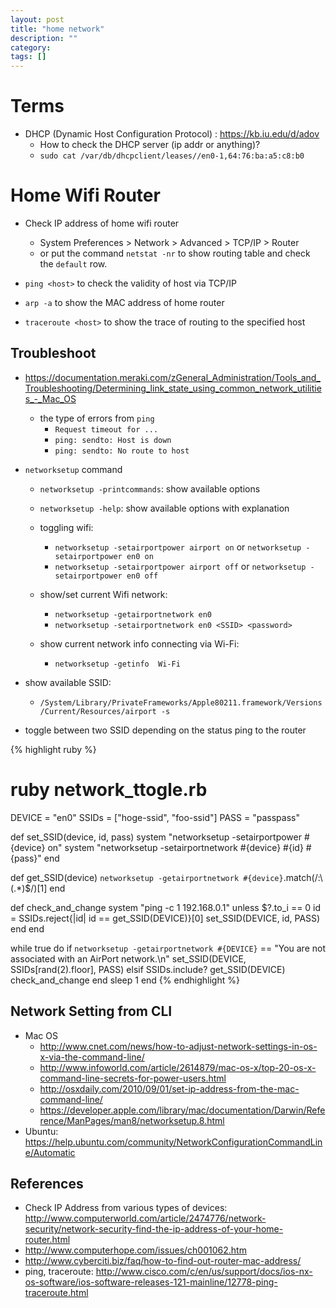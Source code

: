 ```yaml
---
layout: post
title: "home network"
description: ""
category: 
tags: []
---
```


# Terms

- DHCP (Dynamic Host Configuration Protocol) : <https://kb.iu.edu/d/adov>
  - How to check the DHCP server (ip addr or anything)?
  - `sudo cat /var/db/dhcpclient/leases//en0-1,64:76:ba:a5:c8:b0`

# Home Wifi Router

- Check IP address of home wifi router
  - System Preferences > Network > Advanced > TCP/IP > Router
  - or put the command `netstat -nr` to show routing table and check the `default` row.

- `ping <host>` to check the validity of host via TCP/IP
- `arp -a` to show the MAC address of home router
- `traceroute <host>` to show the trace of routing to the specified host

## Troubleshoot

- <https://documentation.meraki.com/zGeneral_Administration/Tools_and_Troubleshooting/Determining_link_state_using_common_network_utilities_-_Mac_OS>
  - the type of errors from `ping`
    - `Request timeout for ...`
    - `ping: sendto: Host is down`
    - `ping: sendto: No route to host`

- `networksetup` command
  - `networksetup -printcommands`: show available options
  - `networksetup -help`: show available options with explanation

  - toggling wifi:
    - `networksetup -setairportpower airport on` or
      `networksetup -setairportpower en0 on`
    - `networksetup -setairportpower airport off` or
      `networksetup -setairportpower en0 off`
  - show/set current Wifi network:
    - `networksetup -getairportnetwork en0`
    - `networksetup -setairportnetwork en0 <SSID> <password>`

  - show current network info connecting via Wi-Fi:
    - `networksetup -getinfo  Wi-Fi`

- show available SSID:
  - `/System/Library/PrivateFrameworks/Apple80211.framework/Versions/Current/Resources/airport -s`

- toggle between two SSID depending on the status ping to the router

{% highlight ruby %}
 # ruby network_ttogle.rb
DEVICE = "en0"
SSIDs  = ["hoge-ssid", "foo-ssid"]
PASS   = "passpass"

def set_SSID(device, id, pass)
  system "networksetup -setairportpower #{device} on"
  system "networksetup -setairportnetwork #{device} #{id} #{pass}"
end

def get_SSID(device)
  `networksetup -getairportnetwork #{device}`.match(/\:\ (.*)$/)[1]
end

def check_and_change
  system "ping -c 1 192.168.0.1"
  unless $?.to_i == 0
    id = SSIDs.reject{|id| id == get_SSID(DEVICE)}[0]
    set_SSID(DEVICE, id, PASS)
  end
end

while true do
  if `networksetup -getairportnetwork #{DEVICE}` == "You are not associated with an AirPort network.\n"
    set_SSID(DEVICE, SSIDs[rand(2).floor], PASS)
  elsif SSIDs.include? get_SSID(DEVICE)
    check_and_change
  end
  sleep 1
end
{% endhighlight %}



## Network Setting from CLI

- Mac OS
  - <http://www.cnet.com/news/how-to-adjust-network-settings-in-os-x-via-the-command-line/>
  - <http://www.infoworld.com/article/2614879/mac-os-x/top-20-os-x-command-line-secrets-for-power-users.html>
  - <http://osxdaily.com/2010/09/01/set-ip-address-from-the-mac-command-line/>
  - <https://developer.apple.com/library/mac/documentation/Darwin/Reference/ManPages/man8/networksetup.8.html>
- Ubuntu: <https://help.ubuntu.com/community/NetworkConfigurationCommandLine/Automatic>

## References

- Check IP Address from various types of devices: <http://www.computerworld.com/article/2474776/network-security/network-security-find-the-ip-address-of-your-home-router.html>
- <http://www.computerhope.com/issues/ch001062.htm>
- <http://www.cyberciti.biz/faq/how-to-find-out-router-mac-address/>
- ping, traceroute: <http://www.cisco.com/c/en/us/support/docs/ios-nx-os-software/ios-software-releases-121-mainline/12778-ping-traceroute.html>
